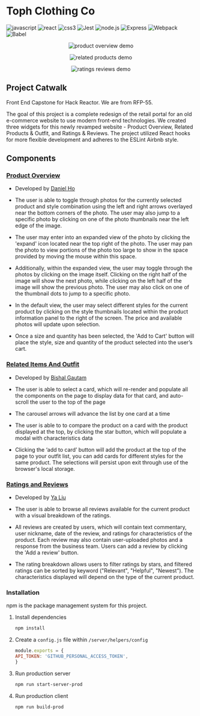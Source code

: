 # Toph Clothing Co

![javascript](https://img.shields.io/badge/JavaScript-20232A?style=for-the-badge&logo=javascript&logoColor=F7DF1E)
![react](https://img.shields.io/badge/React-20232A?style=for-the-badge&logo=react&logoColor=61DAFB)
![css3](https://img.shields.io/badge/CSS3-1572B6?style=for-the-badge&logo=css3&logoColor=white)
![Jest](https://img.shields.io/badge/-Jest-20232A?style=for-the-badge&logo=jest&logoColor=red)
![node.js](https://img.shields.io/badge/Node.js-20232A?style=for-the-badge&logo=nodedotjs&logoColor=green)
![Express](https://img.shields.io/badge/-Express-20232A?style=for-the-badge&logo=express&logoColor=yellow)
![Webpack](https://img.shields.io/badge/-webpack-20232A?style=for-the-badge&logo=webpack&logoColor=blueviolet)
![Babel](https://img.shields.io/badge/-Babel-20232A?style=for-the-badge&logo=babel&logoColor=yellow)

<p
  align="center">
  <img
    alt="product overview demo" src="client/demo/product_overview.gif">
</p>

<p
  align="center">
  <img
    alt="related products demo" src="client/demo/related_products_outfit.gif">
</p>

<p
  align="center">
  <img
    alt="ratings reviews demo" src="client/demo/ratings_and_reviews.gif">
</p>

## Project Catwalk

Front End Capstone for Hack Reactor. We are from RFP-55.

The goal of this project is a complete redesign of the retail portal for an old e-commerce website to use modern front-end technologies. We created three widgets for this newly revamped website - Product Overview, Related Products & Outfit, and Ratings & Reviews. The project utilized React hooks for more flexible development and adheres to the ESLint Airbnb style.

## Components

### [Product Overview](client/src/components/ProductOverview)

- Developed by [Daniel Ho](https://github.com/dho1994)

- The user is able to toggle through photos for the currently selected product and style combination using the left and right arrows overlayed near the bottom corners of the photo. The user may also jump to a specific photo by clicking on one of the photo thumbnails near the left edge of the image.

- The user may enter into an expanded view of the photo by clicking the 'expand' icon located near the top right of the photo. The user may pan the photo to view portions of the photo too large to show in the space provided by moving the mouse within this space.

- Additionally, within the expanded view, the user may toggle through the photos by clicking on the image itself. Clicking on the right half of the image will show the next photo, while clicking on the left half of the image will show the previous photo. The user may also click on one of the thumbnail dots to jump to a specific photo.

- In the default view, the user may select different styles for the current product by clicking on the style thumbnails located within the product information panel to the right of the screen. The price and available photos will update upon selection.

- Once a size and quantity has been selected, the 'Add to Cart' button will place the style, size and quantity of the product selected into the user’s cart.

### [Related Items And Outfit](client/src/components/RelatedItemsAndOutfit)

- Developed by [Bishal Gautam](https://github.com/bishalkg)

- The user is able to select a card, which will re-render and populate all the components on the page to display data for that card, and auto-scroll the user to the top of the page

- The carousel arrows will advance the list by one card at a time

- The user is able to to compare the product on a card with the product displayed at the top, by clicking the star button, which will populate a modal with characteristics data

- Clicking the ‘add to card’ button will add the product at the top of the page to your outfit list, you can add cards for different styles for the same product. The selections will persist upon exit through use of the browser's local storage.

### [Ratings and Reviews](client/src/components/RatingsAndReviews)

- Developed by [Ya Liu](https://github.com/ya-liu)

- The user is able to browse all reviews available for the current product with a visual breakdown of the ratings.

- All reviews are created by users, which will contain text commentary, user nickname, date of the review, and ratings for characteristics of the product. Each review may also contain user-uploaded photos and a response from the business team. Users can add a review by clicking the 'Add a review' button.

- The rating breakdown allows users to filter ratings by stars, and filtered ratings can be sorted by keyword ("Relevant", "Helpful", "Newest"). The characteristics displayed will depend on the type of the current product.

### Installation

npm is the package management system for this project.

1. Install dependencies
   ```sh
   npm install
   ```
   
2. Create a `config.js` file within `/server/helpers/config`
   ```js
   module.exports = {
   API_TOKEN: 'GITHUB_PERSONAL_ACCESS_TOKEN',
   }
   ```

3. Run production server
   ```sh
   npm run start-server-prod
   ```

4. Run production client
   ```sh
   npm run build-prod
   ```
